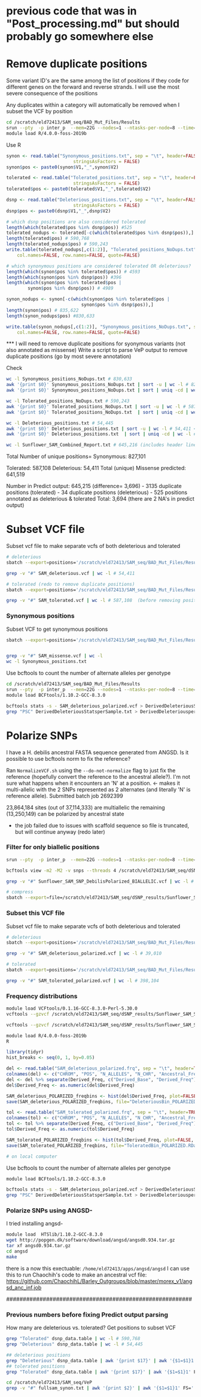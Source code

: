 # previous code that was in "Post_processing.md" but should probably go somewhere else



# Remove duplicate positions

Some variant ID's are the same among the list of positions if they code for different genes on the forward and reverse strands. I will use the most severe consequence of the positions

Any duplicates within a category will automatically be removed when I subset the VCF by position

```bash
cd /scratch/eld72413/SAM_seq/BAD_Mut_Files/Results
srun --pty  -p inter_p  --mem=22G --nodes=1 --ntasks-per-node=8 --time=6:00:00 --job-name=qlogin /bin/bash -l
module load R/4.0.0-foss-2019b
```
Use R
```R
synon <- read.table("Synonymous_positions.txt", sep = "\t", header=FALSE,
                         stringsAsFactors = FALSE)
synon$pos <- paste0(synon$V1,"_",synon$V2)

tolerated <- read.table("Tolerated_positions.txt", sep = "\t", header=FALSE,
                         stringsAsFactors = FALSE)
tolerated$pos <- paste0(tolerated$V1,"_",tolerated$V2)

dsnp <- read.table("Deleterious_positions.txt", sep = "\t", header=FALSE,
                         stringsAsFactors = FALSE)
dsnp$pos <- paste0(dsnp$V1,"_",dsnp$V2)

# which dsnp positions are also considered tolerated
length(which(tolerated$pos %in% dsnp$pos)) #525
tolerated_nodups <- tolerated[-c(which(tolerated$pos %in% dsnp$pos)),]
length(tolerated$pos) # 590,768
length(tolerated_nodups$pos) # 590,243
write.table(tolerated_nodups[,c(1:2)], "Tolerated_positions_NoDups.txt", sep = "\t",
	col.names=FALSE, row.names=FALSE, quote=FALSE)

# which synonymous positions are considered tolerated OR deleterious?
length(which(synon$pos %in% tolerated$pos)) # 4593
length(which(synon$pos %in% dsnp$pos)) #396
length(which(synon$pos %in% tolerated$pos |
		synon$pos %in% dsnp$pos)) # 4989

synon_nodups <- synon[-c(which(synon$pos %in% tolerated$pos |
							synon$pos %in% dsnp$pos)),]
length(synon$pos) # 835,622
length(synon_nodups$pos) #830,633

write.table(synon_nodups[,c(1:2)], "Synonymous_positions_NoDups.txt", sep = "\t",
	col.names=FALSE, row.names=FALSE, quote=FALSE)
```
*** I will need to remove duplicate positions for syonymous variants (not also annotated as missense)
Write a script to parse VeP output to remove duplicate positions (go by most severe annotation)

Check
```bash
wc -l Synonymous_positions_NoDups.txt # 830,633
awk '{print $0}' Synonymous_positions_NoDups.txt | sort -u | wc -l # 827,101 <- number of positions to expect in VCF
awk '{print $0}' Synonymous_positions_NoDups.txt | sort | uniq -cd | wc -l # 3532 are duplicates

wc -l Tolerated_positions_NoDups.txt # 590,243
awk '{print $0}' Tolerated_positions_NoDups.txt | sort -u | wc -l # 587,108 <- number of positions to expect in VCF
awk '{print $0}' Tolerated_positions_NoDups.txt  | sort | uniq -cd | wc -l # 3135 are duplicates

wc -l Deleterious_positions.txt # 54,445
awk '{print $0}' Deleterious_positions.txt | sort -u | wc -l # 54,411 <- number of positions to expect in VCF
awk '{print $0}' Deleterious_positions.txt  | sort | uniq -cd | wc -l #34 are duplicates

wc -l Sunflower_SAM_Combined_Report.txt # 645,216 (includes header line)
```

Total Number of unique positions= 
Synonymous: 827,101

Tolerated: 587,108
Deleterious: 54,411
		Total (unique) Missense predicted: 641,519

Number in Predict output: 645,215 (difference= 3,696)
	- 3135 duplicate positions (tolerated)
	- 34 duplicate positions (deleterious)
	- 525 positions annotated as deleterious & tolerated
	Total: 3,694 (there are 2 NA's in predict output)

# Subset VCF file

Subset vcf file to make separate vcfs of both deleterious and tolerated
```bash
# deleterious
sbatch --export=positions='/scratch/eld72413/SAM_seq/BAD_Mut_Files/Results/Deleterious_positions.txt',vcf='/scratch/eld72413/SAM_seq/results2/VCF_results_new/Create_HC_Subset/New2/VarFilter_All/Sunflower_SAM_SNP_Calling_BIALLELIC_norm.vcf.gz',outputdir='/scratch/eld72413/SAM_seq/BAD_Mut_Files/Results',name='SAM_deleterious' Subset_vcf.sh # Submitted batch job 2245897

grep -v "#" SAM_deleterious.vcf | wc -l # 54,411

# tolerated (redo to remove duplicate positions)
sbatch --export=positions='/scratch/eld72413/SAM_seq/BAD_Mut_Files/Results/Tolerated_positions_NoDups.txt',vcf='/scratch/eld72413/SAM_seq/results2/VCF_results_new/Create_HC_Subset/New2/VarFilter_All/Sunflower_SAM_SNP_Calling_BIALLELIC_norm.vcf.gz',outputdir='/scratch/eld72413/SAM_seq/BAD_Mut_Files/Results',name='SAM_tolerated' Subset_vcf.sh # Submitted batch job 2378842

grep -v "#" SAM_tolerated.vcf | wc -l # 587,108  (before removing positions in dSNPs: 587,633)
```

### Synonymous positions
Subset VCF to get synonymous positions

```bash
sbatch --export=positions='/scratch/eld72413/SAM_seq/BAD_Mut_Files/Results/Synonymous_positions_NoDups.txt',vcf='/scratch/eld72413/SAM_seq/results2/VCF_results_new/Create_HC_Subset/New2/VarFilter_All/Sunflower_SAM_SNP_Calling_BIALLELIC_norm.vcf.gz',outputdir='/scratch/eld72413/SAM_seq/BAD_Mut_Files/Results',name='SAM_synonymous' Subset_vcf.sh # 2378848


grep -v "#" SAM_missense.vcf | wc -l 
wc -l Synonymous_positions.txt
```

Use bcftools to count the number of alternate alleles per genotype
```bash
cd /scratch/eld72413/SAM_seq/BAD_Mut_Files/Results
srun --pty  -p inter_p  --mem=22G --nodes=1 --ntasks-per-node=8 --time=6:00:00 --job-name=qlogin /bin/bash -l
module load BCFtools/1.10.2-GCC-8.3.0

bcftools stats -s - SAM_deleterious_polarized.vcf > DerivedDeleteriousStatsperSample.txt
grep "PSC" DerivedDeleteriousStatsperSample.txt > DerivedDeleteriousperSampleCounts.txt
```

# Polarize SNPs
I have a H. debilis ancestral FASTA sequence generated from ANGSD. Is it possible to use bcftools norm to fix the reference?

Ran `NormalizeVCF.sh` using the `--do-not-normalize` flag to just fix the reference (hopefully convert the reference to the ancestral allele?). I'm not sure what happens when it encounters an 'N' at a position. <- makes it multi-allelic with the 2 SNPs represented as 2 alternates (and literally 'N' is reference allele).
Submitted batch job 2692399

23,864,184 sites (out of 37,114,333) are multiallelic  the remaining (13,250,149) can be polarized by ancestral state
* the job failed due to issues with scaffold sequence so file is truncated, but will continue anyway (redo later)

### Filter for only biallelic positions

```bash
srun --pty  -p inter_p  --mem=22G --nodes=1 --ntasks-per-node=8 --time=12:00:00 --job-name=qlogin /bin/bash -l

bcftools view -m2 -M2 -v snps --threads 4 /scratch/eld72413/SAM_seq/dSNP_results/Sunflower_SAM_SNP_DebilisPolarized.vcf.gz --output-type v --output-file /scratch/eld72413/SAM_seq/dSNP_results/Sunflower_SAM_SNP_DebilisPolarized_BIALLELIC.vcf

grep -v "#" Sunflower_SAM_SNP_DebilisPolarized_BIALLELIC.vcf | wc -l # 13,250,148

# compress
sbatch --export=file=/scratch/eld72413/SAM_seq/dSNP_results/Sunflower_SAM_SNP_DebilisPolarized_BIALLELIC.vcf gzip_vcf.sh # Submitted batch job 2710927
```

### Subset this VCF file

Subset vcf file to make separate vcfs of both deleterious and tolerated
```bash
# deleterious
sbatch --export=positions='/scratch/eld72413/SAM_seq/BAD_Mut_Files/Results/Deleterious_positions.txt',vcf='/scratch/eld72413/SAM_seq/dSNP_results/Sunflower_SAM_SNP_DebilisPolarized_BIALLELIC.vcf.gz',outputdir='/scratch/eld72413/SAM_seq/dSNP_results',name='SAM_deleterious_polarized' Subset_vcf.sh # Submitted batch job 2710964

grep -v "#" SAM_deleterious_polarized.vcf | wc -l # 39,010

# tolerated
sbatch --export=positions='/scratch/eld72413/SAM_seq/BAD_Mut_Files/Results/Tolerated_positions_NoDups.txt',vcf='/scratch/eld72413/SAM_seq/dSNP_results/Sunflower_SAM_SNP_DebilisPolarized_BIALLELIC.vcf.gz',outputdir='/scratch/eld72413/SAM_seq/dSNP_results',name='SAM_tolerated_polarized' Subset_vcf.sh # Submitted batch job 2710965

grep -v "#" SAM_tolerated_polarized.vcf | wc -l # 398,104
```

### Frequency distributions
```bash
module load VCFtools/0.1.16-GCC-8.3.0-Perl-5.30.0
vcftools --gzvcf /scratch/eld72413/SAM_seq/dSNP_results/Sunflower_SAM_SNP_DebilisPolarized_BIALLELIC.vcf.gz --freq --positions /scratch/eld72413/SAM_seq/BAD_Mut_Files/Results/Deleterious_positions.txt --out SAM_deleterious_polarized

vcftools --gzvcf /scratch/eld72413/SAM_seq/dSNP_results/Sunflower_SAM_SNP_DebilisPolarized_BIALLELIC.vcf.gz --freq --positions /scratch/eld72413/SAM_seq/BAD_Mut_Files/Results/Tolerated_positions_NoDups.txt --out SAM_tolerated_polarized

module load R/4.0.0-foss-2019b
R
```

```R
library(tidyr)
hist_breaks <- seq(0, 1, by=0.05)

del <- read.table("SAM_deleterious_polarized.frq", sep = "\t", header=TRUE, row.names=NULL)
colnames(del) <- c("CHROM", "POS", "N_ALLELES", "N_CHR", "Ancestral_Freq", "Derived_Freq")
del <- del %>% separate(Derived_Freq, c("Derived_Base", "Derived_Freq"), sep=":")
del$Derived_Freq <- as.numeric(del$Derived_Freq)

SAM_deleterious_POLARIZED_freqbins <- hist(del$Derived_Freq, plot=FALSE, breaks=hist_breaks)
save(SAM_deleterious_POLARIZED_freqbins, file="DeleteriousBin_POLARIZED.RData")

tol <- read.table("SAM_tolerated_polarized.frq", sep = "\t", header=TRUE, row.names=NULL)
colnames(tol) <- c("CHROM", "POS", "N_ALLELES", "N_CHR", "Ancestral_Freq", "Derived_Freq")
tol <- tol %>% separate(Derived_Freq, c("Derived_Base", "Derived_Freq"), sep=":")
tol$Derived_Freq <- as.numeric(tol$Derived_Freq)

SAM_tolerated_POLARIZED_freqbins <- hist(tol$Derived_Freq, plot=FALSE, breaks=hist_breaks)
save(SAM_tolerated_POLARIZED_freqbins, file="ToleratedBin_POLARIZED.RData")

# on local computer
```

Use bcftools to count the number of alternate alleles per genotype

```bash
module load BCFtools/1.10.2-GCC-8.3.0

bcftools stats -s - SAM_deleterious_polarized.vcf > DerivedDeleteriousStatsperSample.txt
grep "PSC" DerivedDeleteriousStatsperSample.txt > DerivedDeleteriousperSampleCounts.txt
```
### Polarize SNPs using ANGSD-

I tried installing angsd-
```bash
module load  HTSlib/1.10.2-GCC-8.3.0
wget http://popgen.dk/software/download/angsd/angsd0.934.tar.gz
tar xf angsd0.934.tar.gz
cd angsd
make
```
there is a now this exectuable: `/home/eld72413/apps/angsd/angsd`
I can use this to run Chaochih's code to make an ancestral vcf file: https://github.com/ChaochihL/Barley_Outgroups/blob/master/morex_v1/angsd_anc_inf.job



########################################################
### Previous numbers before fixing Predict output parsing


How many are deleterious vs. tolerated?
Get positions to subset VCF
```bash
grep "Tolerated" dsnp_data.table | wc -l # 590,768
grep "Deleterious" dsnp_data.table | wc -l # 54,445

## deleterious positions
grep "Deleterious" dsnp_data.table | awk '{print $17}' | awk '{$1=$1}1' FS=':' OFS='\t' > Deleterious_positions.txt
## tolerated positions
grep "Tolerated" dsnp_data.table | awk '{print $17}' | awk '{$1=$1}1' FS=':' OFS='\t' > Tolerated_positions.txt

cd /scratch/eld72413/SAM_seq/VeP
grep -v "#" fullsam_synon.txt | awk '{print $2}' | awk '{$1=$1}1' FS=':' OFS='\t' > /scratch/eld72413/SAM_seq/BAD_Mut_Files/Results/Synonymous_positions.txt
```